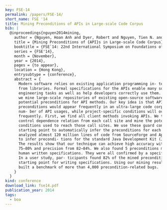 ```yaml
---
key: FSE-14
permalink: /papers/FSE-14/
short_name: FSE '14
title: Mining Preconditions of APIs in Large-scale Code Corpus
bib: |
  @inproceedings{nguyen2014mining,
    author = {Nguyen, Hoan Anh and Dyer, Robert and Nguyen, Tien N. and Rajan, Hridesh},
    title = {Mining Preconditions of {API}s in Large-scale Code Corpus},
    booktitle = {FSE`14: 22nd International Symposium on Foundations of Software Engineering},
    series = {FSE'14},
    month = {November},
    year = {2014},
    pages = {to appear},
    location = {Hong Kong},
    entrysubtype = {conference},
    abstract = {
      Modern software relies on existing application programming in- terfaces (APIs)
      from libraries. Formal specifications for the APIs enable many software
      engineering tasks as well as help developers correctly use them. In this work,
      we mine large-scale repositories of existing open-source software to derive
      potential preconditions for API methods. Our key idea is that APIs’
      preconditions would appear frequently in an ultra-large code corpus with a large
      num- ber of API usages, while project-specific conditions will occur less
      frequently. First, we find all client methods invoking APIs. We then compute a
      control dependence relation from each call site and mine the potential
      conditions used to reach those call sites. We use these guard conditions as a
      starting point to automatically infer the preconditions for each API. We
      analyzed almost 120 million lines of code from SourceForge and Apache projects
      to infer precondi- tions for the standard Java Development Kit (JDK) library.
      The results show that our technique can achieve high accuracy with recall from
      75–80% and precision from 82–84%. We also found 5 preconditions missing from
      human written specifications. They were all confirmed by a specification expert.
      In a user study, par- ticipants found 82% of the mined preconditions as a good
      starting point for writing specifications. Using our mining result, we also
      built a benchmark of more than 4,000 precondition-related bugs.
    }
  }
kind: conference
download_link: fse14.pdf
publication_year: 2014
tags:
  - boa
---
```

